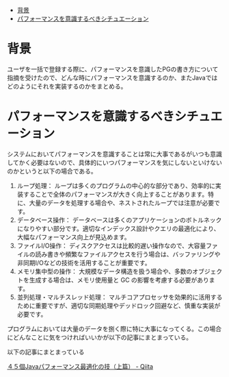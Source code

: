 - [背景](#背景)
- [パフォーマンスを意識するべきシチュエーション](#パフォーマンスを意識するべきシチュエーション)

# 背景
ユーザを一括で登録する際に、パフォーマンスを意識したPGの書き方について指摘を受けたので、どんな時にパフォーマンスを意識するのか、またJavaではどのようにそれを実装するのかをまとめる。

# パフォーマンスを意識するべきシチュエーション

システムにおいてパフォーマンスを意識することは常に大事であるがいつも意識してかく必要はないので、具体的にいつパフォーマンスを気にしないといけないのかというと以下の場合である。

1. ループ処理：
ループは多くのプログラムの中心的な部分であり、効率的に実装することで全体のパフォーマンスが大きく向上することがあります。特に、大量のデータを処理する場合や、ネストされたループでは注意が必要です。
2. データベース操作：
データベースは多くのアプリケーションのボトルネックになりやすい部分です。適切なインデックス設計やクエリの最適化により、大幅なパフォーマンス向上が見込めます。
3. ファイルI/O操作：
ディスクアクセスは比較的遅い操作なので、大容量ファイルの読み書きや頻繁なファイルアクセスを行う場合は、バッファリングや非同期I/Oなどの技術を活用することが重要です。
4. メモリ集中型の操作：
大規模なデータ構造を扱う場合や、多数のオブジェクトを生成する場合は、メモリ使用量と GC の影響を考慮する必要があります。
5. 並列処理・マルチスレッド処理：
マルチコアプロセッサを効果的に活用するために重要ですが、適切な同期処理やデッドロック回避など、慎重な実装が必要です。

プログラムにおいては大量のデータを捌く際に特に大事になってくる。この場合にどんなことに気をつければいいかが以下の記事にまとまっている。

以下の記事にまとまっている

[４５個Javaパフォーマンス最適化の技（上篇） - Qiita](https://qiita.com/spikesp/items/0f253cef105dcc172495)